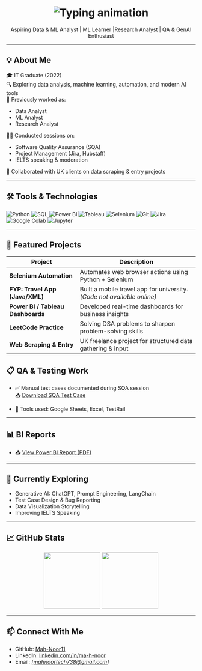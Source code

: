 <!-- Centered and bold animated typing effect for your name -->
<h1 align="center">
  <b>
    <img src="https://readme-typing-svg.herokuapp.com?font=Fira+Code&size=40&duration=3000&pause=1000&color=00FFA3&width=600&lines=I+am+Mahnoor" alt="Typing animation" />
  </b>
</h1>


<p align="center">Aspiring Data  & ML Analyst | ML Learner |Research Analyst | QA & GenAI Enthusiast</p>

---

## 💡 About Me

🎓 IT Graduate (2022)  
🔍 Exploring data analysis, machine learning, automation, and modern AI tools  
💼 Previously worked as:
- Data Analyst
- ML Analyst
- Research Analyst

🧑‍🏫 Conducted sessions on:
- Software Quality Assurance (SQA)
- Project Management (Jira, Hubstaff)
- IELTS speaking & moderation

🤝 Collaborated with UK clients on data scraping & entry projects

---

## 🛠️ Tools & Technologies

![Python](https://img.shields.io/badge/Python-3776AB?style=for-the-badge&logo=python&logoColor=white)
![SQL](https://img.shields.io/badge/SQL-336791?style=for-the-badge&logo=postgresql&logoColor=white)
![Power BI](https://img.shields.io/badge/PowerBI-F2C811?style=for-the-badge&logo=powerbi&logoColor=black)
![Tableau](https://img.shields.io/badge/Tableau-E97627?style=for-the-badge&logo=tableau&logoColor=white)
![Selenium](https://img.shields.io/badge/Selenium-43B02A?style=for-the-badge&logo=selenium&logoColor=white)
![Git](https://img.shields.io/badge/Git-F05032?style=for-the-badge&logo=git&logoColor=white)
![Jira](https://img.shields.io/badge/Jira-0052CC?style=for-the-badge&logo=jira&logoColor=white)
![Google Colab](https://img.shields.io/badge/Colab-F9AB00?style=for-the-badge&logo=googlecolab&logoColor=white)
![Jupyter](https://img.shields.io/badge/Jupyter-F37626?style=for-the-badge&logo=jupyter&logoColor=white)

---

## 🚀 Featured Projects

| Project | Description |
|--------|-------------|
| **Selenium Automation** | Automates web browser actions using Python + Selenium |
| **FYP: Travel App (Java/XML)** | Built a mobile travel app for university. *(Code not available online)* |
| **Power BI / Tableau Dashboards** | Developed real-time dashboards for business insights |
| **LeetCode Practice** | Solving DSA problems to sharpen problem-solving skills |
| **Web Scraping & Entry** | UK freelance project for structured data gathering & input |


## 📋 QA & Testing Work

- ✅ Manual test cases documented during SQA session  
  📥 [Download SQA Test Case](./SQA%20Test%20case.xlsx)

- 🧪 Tools used: Google Sheets, Excel, TestRail

---

## 📊 BI Reports

- 📥 [View Power BI Report (PDF)](https://1drv.ms/b/c/742e26708cc2214b/EeX7pzxjmMNGgSgy2rYT7aQBKcHaDtURdn2c6pKPRqocfg?e=EzKwpt)


---

## 🌱 Currently Exploring

- Generative AI: ChatGPT, Prompt Engineering, LangChain
- Test Case Design & Bug Reporting
- Data Visualization Storytelling
- Improving IELTS Speaking

---

## 📈 GitHub Stats

<p align="center">
  <img src="https://github-readme-stats.vercel.app/api?username=Mah-Noor11&show_icons=true&theme=radical" height="150"/>
  <img src="https://github-readme-stats.vercel.app/api/top-langs/?username=Mah-Noor11&layout=compact&theme=radical" height="150"/>
</p>

---

## 📫 Connect With Me

- GitHub: [Mah-Noor11](https://github.com/Mah-Noor11)
- LinkedIn: [linkedin.com/in/ma-h-noor](https://linkedin.com/in/ma-h-noor)
- Email: *[mahnoortech738@gmail.com]*


